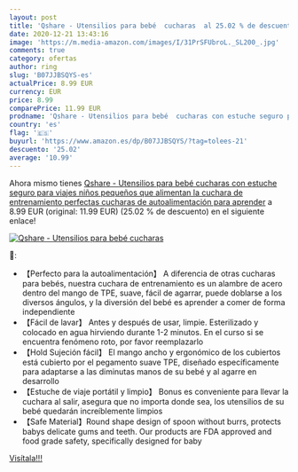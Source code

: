 ```yaml
---
layout: post
title: 'Qshare - Utensilios para bebé  cucharas  al 25.02 % de descuento'
date: 2020-12-21 13:43:16
image: 'https://m.media-amazon.com/images/I/31PrSFUbroL._SL200_.jpg'
comments: true
category: ofertas
author: ring
slug: 'B07JJBSQYS-es'
actualPrice: 8.99 EUR
currency: EUR
price: 8.99
comparePrice: 11.99 EUR
prodname: 'Qshare - Utensilios para bebé  cucharas con estuche seguro para viajes  niños pequeños que alimentan la cuchara de entrenamiento  perfectas cucharas de autoalimentación para aprender'
country: 'es'
flag: '🇪🇸'
buyurl: 'https://www.amazon.es/dp/B07JJBSQYS/?tag=tolees-21'
descuento: '25.02'
average: '10.99'
---
```


Ahora mismo tienes [Qshare - Utensilios para bebé  cucharas con estuche seguro para viajes  niños pequeños que alimentan la cuchara de entrenamiento  perfectas cucharas de autoalimentación para aprender](https://www.amazon.es/dp/B07JJBSQYS/?tag=tolees-21) a 8.99 EUR (original: 11.99 EUR) (25.02 %  de descuento) en el siguiente enlace!

[![Qshare - Utensilios para bebé  cucharas ](https://m.media-amazon.com/images/I/31PrSFUbroL._SL200_.jpg)](https://www.amazon.es/dp/B07JJBSQYS/?tag=tolees-21)

🔎:

- 【Perfecto para la autoalimentación】 A diferencia de otras cucharas para bebés, nuestra cuchara de entrenamiento es un alambre de acero dentro del mango de TPE, suave, fácil de agarrar, puede doblarse a los diversos ángulos, y la diversión del bebé es aprender a comer de forma independiente
- 【Fácil de lavar】 Antes y después de usar, limpie. Esterilizado y colocado en agua hirviendo durante 1-2 minutos. En el curso si se encuentra fenómeno roto, por favor reemplazarlo
- 【Hold Sujeción fácil】 El mango ancho y ergonómico de los cubiertos está cubierto por el pegamento suave TPE, diseñado específicamente para adaptarse a las diminutas manos de su bebé y al agarre en desarrollo
- 【Estuche de viaje portátil y limpio】 Bonus es conveniente para llevar la cuchara al salir, asegura que no importa donde sea, los utensilios de su bebé quedarán increíblemente limpios
- 【Safe Material】Round shape design of spoon without burrs, protects babys delicate gums and teeth. Our products are FDA approved and food grade safety, specifically designed for baby

[Visítala!!!](https://www.amazon.es/dp/B07JJBSQYS/?tag=tolees-21)
